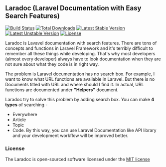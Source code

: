## Laradoc (Laravel Documentation with Easy Search Features)

[![Build Status](https://travis-ci.org/laravel/framework.svg)](https://travis-ci.org/laravel/framework)
[![Total Downloads](https://poser.pugx.org/laravel/framework/downloads.svg)](https://packagist.org/packages/laravel/framework)
[![Latest Stable Version](https://poser.pugx.org/laravel/framework/v/stable.svg)](https://packagist.org/packages/laravel/framework)
[![Latest Unstable Version](https://poser.pugx.org/laravel/framework/v/unstable.svg)](https://packagist.org/packages/laravel/framework)
[![License](https://poser.pugx.org/laravel/framework/license.svg)](https://packagist.org/packages/laravel/framework)

Laradoc is Lavavel documentation with search features. There are tons of concepts and functions in Laravel Framework and it's terribly difficult to remember all these things while developing. That's why most developers (almost every developer) always have to look documentation when they are not sure about what they code is in right way.

The problem is Laravel documentation has no search box. For example, I want to know what URL functions are available in Laravel. But there is no Documents titled with URL and where should I find it. In actual, URL functions are documented under **"Helpers"** document. 

Laradoc try to solve this problem by adding search box. You can make **4 types** of searching -
* Everywhere
* Article
* Topic
* Code.
By this way, you can use Laravel Documentation like API library and your development workflow will be improved better.

### License

The Laradoc is open-sourced software licensed under the [MIT license](http://opensource.org/licenses/MIT)
